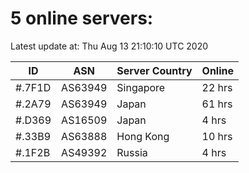 # 5 online servers:

Latest update at: Thu Aug 13 21:10:10 UTC 2020

| ID | ASN | Server Country | Online |
| -- | --- | -------------- | ------ |
| #.7F1D | AS63949 | Singapore | 22 hrs |
| #.2A79 | AS63949 | Japan | 61 hrs |
| #.D369 | AS16509 | Japan | 4 hrs |
| #.33B9 | AS63888 | Hong Kong | 10 hrs |
| #.1F2B | AS49392 | Russia | 4 hrs |

